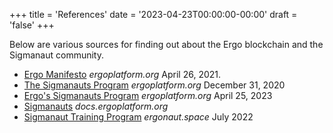+++
title = 'References'
date = '2023-04-23T00:00:00-00:00'
draft = 'false'
+++

Below are various sources for finding out about the Ergo blockchain and the Sigmanaut community.

* [Ergo Manifesto](https://ergoplatform.org/en/blog/2021-04-26-the-ergo-manifesto/) *ergoplatform.org* April 26, 2021.
* [The Sigmanauts Program](https://ergoplatform.org/en/blog/the-sigmanauts-programme/) *ergoplatform.org* December 31, 2020
* [Ergo's Sigmanauts Program](https://ergoplatform.org/en/blog/Ergo%E2%80%99s-Sigmanauts-Program/) *ergoplatform.org* April 25, 2023
* [Sigmanauts](https://docs.ergoplatform.com/contribute/sigmanauts/) *docs.ergoplatform.org*
* [Sigmanaut Training Program](https://ergonaut.space/en/Ergo/Contributing/Sigmanauts) *ergonaut.space* July 2022
